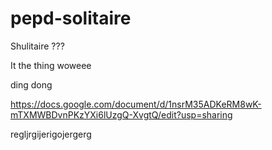 # pepd-solitaire

Shulitaire ???

It the thing
woweee

ding dong

https://docs.google.com/document/d/1nsrM35ADKeRM8wK-mTXMWBDvnPKzYXi6lUzgQ-XvgtQ/edit?usp=sharing

regljrgijerigojergerg
